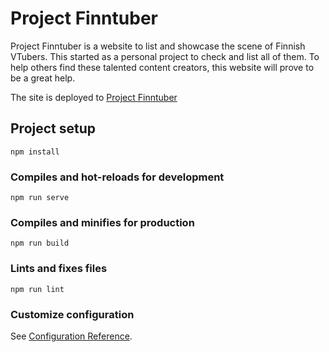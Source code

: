 # Project Finntuber

Project Finntuber is a website to list and showcase the scene of Finnish VTubers. This started
as a personal project to check and list all of them. To help others find these talented content
creators, this website will prove to be a great help.

The site is deployed to [Project Finntuber](www.finntubers.fi)

## Project setup
```
npm install
```

### Compiles and hot-reloads for development
```
npm run serve
```

### Compiles and minifies for production
```
npm run build
```

### Lints and fixes files
```
npm run lint
```

### Customize configuration
See [Configuration Reference](https://cli.vuejs.org/config/).

